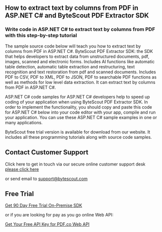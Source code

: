 ## How to extract text by columns from PDF in ASP.NET C# and ByteScout PDF Extractor SDK

### Write code in ASP.NET C# to extract text by columns from PDF with this step-by-step tutorial

The sample source code below will teach you how to extract text by columns from PDF in ASP.NET C#. ByteScout PDF Extractor SDK: the SDK that helps developers to extract data from unstructured documents, pdf, images, scanned and electronic forms. Includes AI functions like automatic table detection, automatic table extraction and restructuring, text recognition and text restoration from pdf and scanned documents. Includes PDF to CSV, PDF to XML, PDF to JSON, PDF to searchable PDF functions as well as methods for low level data extraction. It can extract text by columns from PDF in ASP.NET C#.

ASP.NET C# code samples for ASP.NET C# developers help to speed up coding of your application when using ByteScout PDF Extractor SDK. In order to implement the functionality, you should copy and paste this code for ASP.NET C# below into your code editor with your app, compile and run your application. You can use these ASP.NET C# sample examples in one or many applications.

ByteScout free trial version is available for download from our website. It includes all these programming tutorials along with source code samples.

## Contact Customer Support

Click here to get in touch via our secure online customer support desk [please click here](https://bytescout.zendesk.com/hc/en-us/requests/new?subject=ByteScout%20PDF%20Extractor%20SDK%20Question)

or send email to [support@bytescout.com](mailto:support@bytescout.com?subject=ByteScout%20PDF%20Extractor%20SDK%20Question) 

## Free Trial

[Get 90 Day Free Trial On-Premise SDK](https://bytescout.com/download/web-installer?utm_source=github-readme)

or if you are looking for pay as you go online Web API:

[Get Your Free API Key for PDF.co Web API](https://pdf.co/documentation/api?utm_source=github-readme)